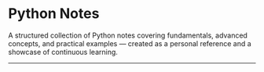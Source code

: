 # Python Notes 

A structured collection of Python notes covering fundamentals, advanced concepts, and practical examples — created as a personal reference and a showcase of continuous learning.

---
